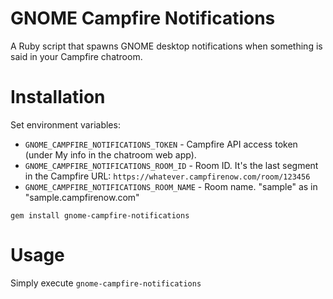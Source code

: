 # GNOME Campfire Notifications
A Ruby script that spawns GNOME desktop notifications when something is said in your Campfire chatroom.

# Installation
Set environment variables:
- `GNOME_CAMPFIRE_NOTIFICATIONS_TOKEN` - Campfire API access token (under My info in the chatroom web app).
- `GNOME_CAMPFIRE_NOTIFICATIONS_ROOM_ID` - Room ID. It's the last segment in the Campfire URL: `https://whatever.campfirenow.com/room/123456`
- `GNOME_CAMPFIRE_NOTIFICATIONS_ROOM_NAME` - Room name. "sample" as in "sample.campfirenow.com"

`gem install gnome-campfire-notifications`

# Usage
Simply execute `gnome-campfire-notifications`
